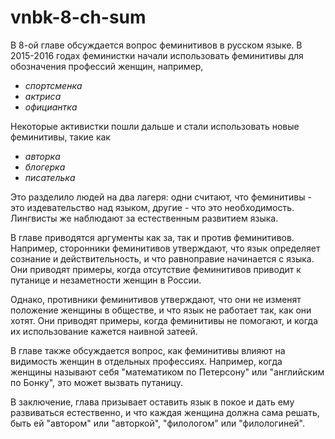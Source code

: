# vnbk-8-ch-sum

В 8-ой главе обсуждается вопрос феминитивов в русском языке. В 2015-2016 годах феминистки начали использовать
феминитивы для обозначения профессий женщин, например,
* _спортсменка_
* _актриса_
* _официантка_

Некоторые активистки пошли дальше и стали использовать новые феминитивы, такие как
* _авторка_
* _блогерка_
* _писателька_

Это разделило людей на два лагеря: одни считают, что феминитивы - это издевательство над языком,
другие - что это необходимость. Лингвисты же наблюдают за естественным развитием языка.

В главе приводятся аргументы как за, так и против феминитивов.
Например, сторонники феминитивов утверждают, что язык определяет
сознание и действительность, и что равноправие начинается с языка.
Они приводят примеры, когда отсутствие феминитивов приводит к путанице и
незаметности женщин в России.

Однако, противники феминитивов утверждают, что они не изменят положение женщины в обществе,
и что язык не работает так, как они хотят. Они приводят примеры, когда феминитивы не помогают,
и когда их использование кажется наивной затеей.

В главе также обсуждается вопрос, как феминитивы влияют на видимость женщин в отдельных профессиях.
Например, когда женщины называют себя "математиком по Петерсону" или "английским по Бонку", это может вызвать путаницу.

В заключение, глава призывает оставить язык в покое и дать ему развиваться естественно,
и что каждая женщина должна сама решать, быть ей "автором" или "авторкой", "филологом" или "филологиней".
